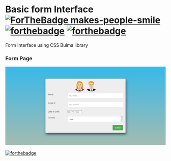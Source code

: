 # Basic form Interface [![ForTheBadge makes-people-smile](http://ForTheBadge.com/images/badges/makes-people-smile.svg)](https://GitHub.com/prashant333.com) [![forthebadge](https://forthebadge.com/images/badges/uses-html.svg)](https://forthebadge.com) [![forthebadge](https://forthebadge.com/images/badges/uses-css.svg)](https://forthebadge.com)

Form Interface using CSS Bulma library 

### Form Page
![image](image/form.png)

[![forthebadge](https://forthebadge.com/images/badges/built-with-love.svg)](https://forthebadge.com)

